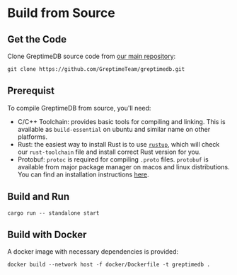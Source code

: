 # Build from Source

## Get the Code

Clone GreptimeDB source code from [our main
repository](https://github.com/GreptimeTeam/greptimedb):

```shell
git clone https://github.com/GreptimeTeam/greptimedb.git
```

## Prerequist

To compile GreptimeDB from source, you'll need:

- C/C++ Toolchain: provides basic tools for compiling and linking. This is
  available as `build-essential` on ubuntu and similar name on other platforms.
- Rust: the easiest way to install Rust is to use
  [`rustup`](https://rustup.rs/), which will check our `rust-toolchain` file and
  install correct Rust version for you.
- Protobuf: `protoc` is required for compiling `.proto` files. `protobuf` is
  available from major package manager on macos and linux distributions. You can
  find an installation instructions
  [here](https://grpc.io/docs/protoc-installation/).

## Build and Run

```shell
cargo run -- standalone start
```

## Build with Docker

A docker image with necessary dependencies is provided:

```
docker build --network host -f docker/Dockerfile -t greptimedb .
```
